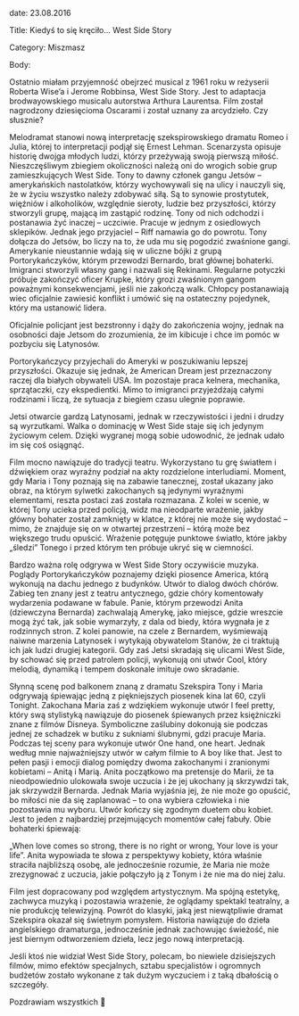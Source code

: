 date: 23.08.2016

Title: Kiedyś to się kręciło… West Side Story

Category: Miszmasz

Body:

Ostatnio miałam przyjemność obejrzeć musical z 1961 roku w reżyserii Roberta Wise’a i Jerome Robbinsa, West Side Story. Jest to adaptacja brodwayowskiego musicalu autorstwa Arthura Laurentsa. Film został nagrodzony dziesięcioma Oscarami i został uznany za arcydzieło. Czy słusznie?

Melodramat stanowi nową interpretację szekspirowskiego dramatu Romeo i Julia, której to interpretacji podjął się Ernest Lehman. Scenarzysta opisuje historię dwojga młodych ludzi, którzy przeżywają swoją pierwszą miłość. Nieszczęśliwym zbiegiem okoliczności należą oni do wrogich sobie grup zamieszkujących West Side. Tony to dawny członek gangu Jetsów – amerykańskich nastolatków, którzy wychowywali się na ulicy i nauczyli się, że w życiu wszystko należy zdobywać siłą. Są to synowie prostytutek, więźniów i alkoholików, względnie sieroty, ludzie bez przyszłości, którzy stworzyli grupę, mającą im zastąpić rodzinę. Tony od nich odchodzi i postanawia żyć inaczej – uczciwie. Pracuje w jednym z osiedlowych sklepików. Jednak jego przyjaciel – Riff namawia go do powrotu. Tony dołącza do Jetsów, bo liczy na to, że uda mu się pogodzić zwaśnione gangi. Amerykanie nieustannie wdają się w uliczne bójki z grupą Portorykańczyków, którym przewodzi Bernardo, brat głównej bohaterki. Imigranci stworzyli własny gang i nazwali się Rekinami. Regularne potyczki próbuje zakończyć oficer Krupke, który grozi zwaśnionym gangom poważnymi konsekwencjami, jeśli nie zakończą walk. Chłopcy postanawiają wiec oficjalnie zawiesić konflikt i umówić się na ostateczny pojedynek, który ma ustanowić lidera.

Oficjalnie policjant jest bezstronny i dąży do zakończenia wojny, jednak na osobności daje Jetsom do zrozumienia, że im kibicuje i chce im pomóc w pozbyciu się Latynosów.

Portorykańczycy przyjechali do Ameryki w poszukiwaniu lepszej przyszłości. Okazuje się jednak, że American Dream jest przeznaczony raczej dla białych obywateli USA. Im pozostaje praca kelnera, mechanika, sprzątaczki, czy ekspedientki. Mimo to imigranci przyjeżdżają całymi rodzinami i liczą, że sytuacja z biegiem czasu ulegnie poprawie.

Jetsi otwarcie gardzą Latynosami, jednak w rzeczywistości i jedni i drudzy są wyrzutkami. Walka o dominację w West Side staje się ich jedynym życiowym celem. Dzięki wygranej mogą sobie udowodnić, że jednak udało im się coś osiągnąć.

Film mocno nawiązuje do tradycji teatru. Wykorzystano tu grę światłem i dźwiękiem oraz wyraźny podział na akty rozdzielone interludiami. Moment, gdy Maria i Tony poznają się na zabawie tanecznej, został ukazany jako obraz, na którym sylwetki zakochanych są jedynymi wyraźnymi elementami, reszta postaci zaś została rozmazana. Z kolei w scenie, w której Tony ucieka przed policją, widz ma nieodparte wrażenie, jakby główny bohater został zamknięty w klatce, z której nie może się wydostać – mimo, że znajduje się on w otwartej przestrzeni – którą może bez większego trudu opuścić. Wrażenie potęguje punktowe światło, które jakby „śledzi” Tonego i przed którym ten próbuje ukryć się w ciemności.

Bardzo ważna rolę odgrywa w West Side Story oczywiście muzyka. Poglądy Portorykańczyków poznajemy dzięki piosence America, którą wykonują na dachu jednego z budynków. Utwór to dialog dwóch chórów. Zabieg ten znany jest z teatru antycznego, gdzie chóry komentowały wydarzenia podawane w fabule. Panie, którym przewodzi Anita (dziewczyna Bernarda) zachwalają Amerykę, jako miejsce, gdzie wreszcie mogą żyć tak, jak sobie wymarzyły, z dala od biedy, która wygnała je z rodzinnych stron. Z kolei panowie, na czele z Bernardem, wyśmiewają naiwne marzenia Latynosek i wytykają obywatelom Stanów, że ci traktują ich jak ludzi drugiej kategorii. Gdy zaś Jetsi skradają się ulicami West Side, by schować się przed patrolem policji, wykonują oni utwór Cool, który melodią, dynamiką i tempem doskonale imituje owo skradanie.

Słynną scenę pod balkonem znaną z dramatu Szekspira Tony i Maria odgrywają śpiewając jedną z piękniejszych piosenek kina lat 60, czyli Tonight. Zakochana Maria zaś z wdziękiem wykonuje utwór I feel pretty, który swą stylistyką nawiązuje do piosenek śpiewanych przez księżniczki znane z filmów Disneya. Symboliczne zaślubiny dokonują sie podczas jednej ze schadzek w butiku z sukniami ślubnymi, gdzi pracuje Maria. Podczas tej sceny para wykonuje utwór One hand, one heart. Jednak według mnie najważniejszy utwór w całym filmie to A boy like that. Jest to pełen pasji i emocji dialog pomiędzy dwoma zakochanymi i zranionymi kobietami – Anitą i Marią. Anita początkowo ma pretensje do Marii, że ta nieodpowiednio ulokowała swoje uczucia i że jej ukochany ją skrzywdzi tak, jak skrzywdził Bernarda. Jednak Maria wyjaśnia jej, że nie może go opuścić, bo miłości nie da się zaplanować – to ona wybiera człowieka i nie pozostawia mu wyboru. Utwór kończy się zgodnym duetem obu kobiet. Jest to jeden z najbardziej przejmujących momentów całej fabuły. Obie bohaterki śpiewają:

„When love comes so strong, there is no right or wrong, Your love is your life”. Anita wypowiada te słowa z perspektywy kobiety, która właśnie straciła najbliższą osobę, ale jednocześnie rozumie, że Maria nie może zrezygnować z uczucia, jakie połączyło ją z Tonym i że nie ma do niej żalu.

Film jest dopracowany pod względem artystycznym. Ma spójną estetykę, zachwyca muzyką i pozostawia wrażenie, że oglądamy spektakl teatralny, a nie produkcję telewizyjną. Powrót do klasyki, jaką jest niewątpliwie dramat Szekspira okazał się świetnym pomysłem. Historia nawiązuje do dzieła angielskiego dramaturga, jednocześnie jednak zachowując świeżość, nie jest biernym odtworzeniem dzieła, lecz jego nową interpretacją.

Jeśli ktoś nie widział West Side Story, polecam, bo niewiele dzisiejszych filmów, mimo efektów specjalnych, sztabu specjalistów i ogromnych budżetów zostało wykonane z tak dużym wyczuciem i z taką dbałością o szczegóły.

Pozdrawiam wszystkich 🙂

